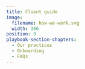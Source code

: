 ```yaml
---
title: Client guide
image:
  filename: how-we-work.svg
  width: 366
position: 9
playbook-section-chapters:
  - Our practices
  - Onboarding
  - FAQs
---
```

